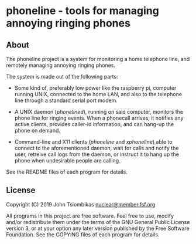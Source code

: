 phoneline - tools for managing annoying ringing phones
======================================================

About
-----
The phoneline project is a system for monitoring a home telephone line, and
remotely managing annoying ringing phones.

The system is made out of the following parts:

 - Some kind of, preferably low power like the raspberry pi, computer running
   UNIX, connected to the home LAN, and also to the telephone line through a
   standard serial port modem.

 - A UNIX daemon (*phonelined*), running on said computer, monitors the phone
   line for ringing events. When a phonecall arrives, it notifies any active
   clients, provides caller-id information, and can hang-up the phone on demand.

 - Command-line and X11 clients (*phoneline* and *xphoneline*) able to connect
   to the aforementioned daemon, wait for calls and notify the user, retreive
   call logs from the daemon, or instruct it to hang up the phone when
   undesirable people are calling.

See the README files of each program for details.

License
-------
Copyright (C) 2019 John Tsiombikas <nuclear@member.fsf.org>

All programs in this project are free software. Feel free to use, modify and/or
redistribute them under the terms of the GNU General Public License version 3,
or at your option any later version published by the Free Software Foundation.
See the COPYING files of each program for details.
